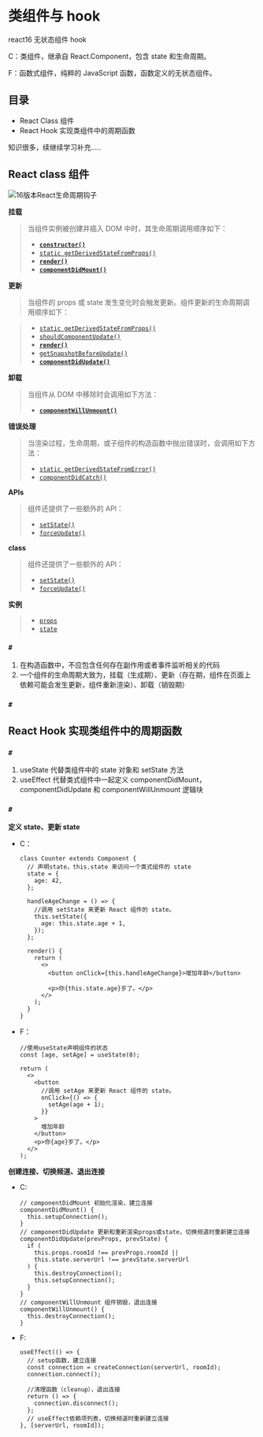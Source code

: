 # 类组件与 hook

react16 无状态组件 hook

C：类组件，继承自 React.Component，包含 state 和生命周期。

F：函数式组件，纯粹的 JavaScript 函数，函数定义的无状态组件。

## **目录**

- React Class 组件
- React Hook 实现类组件中的周期函数

知识很多，续继续学习补充.....

## React class 组件

![16版本React生命周期钩子](https://img-blog.csdnimg.cn/20190917145748327.jpg?x-oss-process=image/watermark,type_ZmFuZ3poZW5naGVpdGk,shadow_10,text_aHR0cHM6Ly9ibG9nLmNzZG4ubmV0L3FxXzM3OTcwOTY0,size_16,color_FFFFFF,t_70)

**挂载**

> 当组件实例被创建并插入 DOM 中时，其生命周期调用顺序如下：
>
> - [**`constructor()`**](https://zh-hans.legacy.reactjs.org/docs/react-component.html#constructor)
> - [`static getDerivedStateFromProps()`](https://zh-hans.legacy.reactjs.org/docs/react-component.html#static-getderivedstatefromprops)
> - [**`render()`**](https://zh-hans.legacy.reactjs.org/docs/react-component.html#render)
> - [**`componentDidMount()`**](https://zh-hans.legacy.reactjs.org/docs/react-component.html#componentdidmount)

**更新**

> 当组件的 props 或 state 发生变化时会触发更新。组件更新的生命周期调用顺序如下：

> - [`static getDerivedStateFromProps()`](https://zh-hans.legacy.reactjs.org/docs/react-component.html#static-getderivedstatefromprops)
> - [`shouldComponentUpdate()`](https://zh-hans.legacy.reactjs.org/docs/react-component.html#shouldcomponentupdate)
> - [**`render()`**](https://zh-hans.legacy.reactjs.org/docs/react-component.html#render)
> - [`getSnapshotBeforeUpdate()`](https://zh-hans.legacy.reactjs.org/docs/react-component.html#getsnapshotbeforeupdate)
> - [**`componentDidUpdate()`**](https://zh-hans.legacy.reactjs.org/docs/react-component.html#componentdidupdate)

**卸载**

> 当组件从 DOM 中移除时会调用如下方法：
>
> - [**`componentWillUnmount()`**](https://zh-hans.legacy.reactjs.org/docs/react-component.html#componentwillunmount)

**错误处理**

> 当渲染过程，生命周期，或子组件的构造函数中抛出错误时，会调用如下方法：
>
> - [`static getDerivedStateFromError()`](https://zh-hans.legacy.reactjs.org/docs/react-component.html#static-getderivedstatefromerror)
> - [`componentDidCatch()`](https://zh-hans.legacy.reactjs.org/docs/react-component.html#componentdidcatch)

**APIs**

> 组件还提供了一些额外的 API：
>
> - [`setState()`](https://zh-hans.legacy.reactjs.org/docs/react-component.html#setstate)
> - [`forceUpdate()`](https://zh-hans.legacy.reactjs.org/docs/react-component.html#forceupdate)

**class**

> 组件还提供了一些额外的 API：
>
> - [`setState()`](https://zh-hans.legacy.reactjs.org/docs/react-component.html#setstate)
> - [`forceUpdate()`](https://zh-hans.legacy.reactjs.org/docs/react-component.html#forceupdate)

**实例**

> - [`props`](https://zh-hans.legacy.reactjs.org/docs/react-component.html#props)
> - [`state`](https://zh-hans.legacy.reactjs.org/docs/react-component.html#state)

### `#`

1. 在构造函数中，不应包含任何存在副作用或者事件监听相关的代码
1. 一个组件的生命周期大致为，挂载（生成期）、更新（存在期，组件在页面上依赖可能会发生更新，组件重新渲染）、卸载（销毁期）

### `#`

## React Hook 实现类组件中的周期函数

### `#`

1. useState 代替类组件中的 state 对象和 setState 方法
2. useEffect 代替类式组件中一起定义 componentDidMount，componentDidUpdate 和 componentWillUnmount 逻辑块

### `#`

**定义 state、更新 state**

- C：

  ```tsx
  class Counter extends Component {
    // 声明state，this.state 来访问一个类式组件的 state
    state = {
      age: 42,
    };

    handleAgeChange = () => {
      //调用 setState 来更新 React 组件的 state。
      this.setState({
        age: this.state.age + 1,
      });
    };

    render() {
      return (
        <>
          <button onClick={this.handleAgeChange}>增加年龄</button>

          <p>你{this.state.age}岁了。</p>
        </>
      );
    }
  }
  ```

- F：

  ```tsx
  //使用useState声明组件的状态
  const [age, setAge] = useState(0);
  
  return (
    <>
      <button
        //调用 setAge 来更新 React 组件的 state。
        onClick={() => {
          setAge(age + 1);
        }}
      >
        增加年龄
      </button>
      <p>你{age}岁了。</p>
    </>
  );
  ```

**创建连接、切换频道、退出连接**

- C:

  ```tsx
  // componentDidMount 初始化渲染，建立连接
  componentDidMount() {
    this.setupConnection();
  }
  // componentDidUpdate 更新和重新渲染props或state，切换频道时重新建立连接
  componentDidUpdate(prevProps, prevState) {
    if (
      this.props.roomId !== prevProps.roomId ||
      this.state.serverUrl !== prevState.serverUrl
    ) {
      this.destroyConnection();
      this.setupConnection();
    }
  }
  // componentWillUnmount 组件销毁，退出连接
  componentWillUnmount() {
    this.destroyConnection();
  }
  ```

- F:

  ```tsx
  useEffect(() => {
    // setup函数，建立连接
    const connection = createConnection(serverUrl, roomId);
    connection.connect();
  
    //清理函数（cleanup），退出连接
    return () => {
      connection.disconnect();
    };
    // useEffect依赖项列表，切换频道时重新建立连接
  }, [serverUrl, roomId]);
  ```
